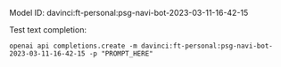 Model ID: davinci:ft-personal:psg-navi-bot-2023-03-11-16-42-15

Test text completion:

`openai api completions.create -m davinci:ft-personal:psg-navi-bot-2023-03-11-16-42-15 -p "PROMPT_HERE"`